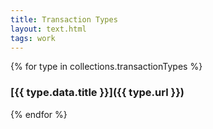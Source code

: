 ```yaml
---
title: Transaction Types
layout: text.html
tags: work
---
```

{% for type in collections.transactionTypes %}
### [{{ type.data.title }}]({{ type.url }})
{% endfor %}
